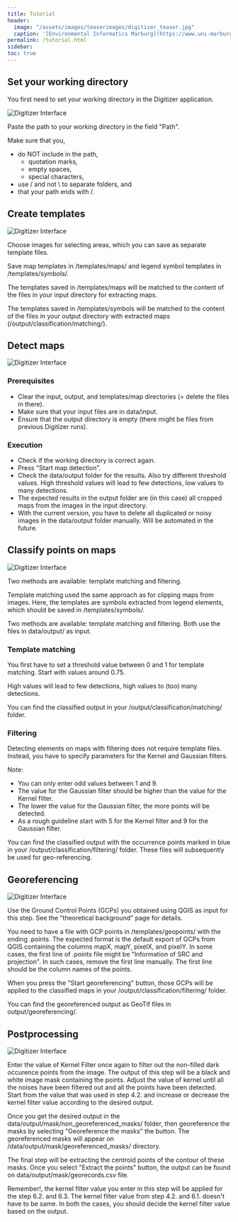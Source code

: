 ```yaml
---
title: Tutorial
header:
  image: "/assets/images/teaserimages/digitizer_teaser.jpg"
  caption: '[Environmental Informatics Marburg](https://www.uni-marburg.de/en/fb19/disciplines/physisch/environmentalinformatics){:target="_blank"}'
permalink: /tutorial.html
sidebar:
toc: true
---
```


## Set your working directory

You first need to set your working directory in the Digitizer application.

![Digitizer Interface]({{site.baseurl}}/assets/images/shiny/steps/1_working_directory.png)

Paste the path to your working directory in the field "Path". 

Make sure that you,
* do NOT include in the path,
  * quotation marks,
  * empty spaces,
  * special characters,
* use / and not \ to separate folders, and
* that your path ends with /.




## Create templates

![Digitizer Interface]({{site.baseurl}}/assets/images/shiny/steps/2_templates.png)

Choose images for selecting areas, which you can save as separate template files.

Save map templates in /templates/maps/ and legend symbol templates in /templates/symbols/.

The templates saved in /templates/maps will be matched to the content of the files in your input directory for extracting maps.

The templates saved in /templates/symbols will be matched to the content of the files in your output directory with extracted maps (/output/classification/matching/).


## Detect maps

![Digitizer Interface]({{site.baseurl}}/assets/images/shiny/steps/3_detect_maps.png)


### Prerequisites

* Clear the input, output, and templates/map directories (= delete the files in there).
* Make sure that your input files are in data/input.
* Ensure that the output directory is empty (there might be files from previous Digitizer runs).


### Execution

* Check if the working directory is correct again.
* Press "Start map detection".
* Check the data/output folder for the results. Also try different threshold values. High threshold values will lead to few detections, low values to many detections.
* The expected results in the output folder are (in this case) all cropped maps from the images in the input directory.
* With the current version, you have to delete all duplicated or noisy images in the data/output folder manually. Will be automated in the future.



## Classify points on maps

![Digitizer Interface]({{site.baseurl}}/assets/images/shiny/steps/4_classify_points.png)

Two methods are available: template matching and filtering.

Template matching used the same approach as for clipping maps from images. 
Here, the templates are symbols extracted from legend elements, which should be saved in /templates/symbols/.

Two methods are available: template matching and filtering. 
Both use the files in data/output/ as input.


### Template matching

You first have to set a threshold value between 0 and 1 for template matching.
Start with values around 0.75.

High values will lead to few detections, high values to (too) many detections.

You can find the classified output in your /output/classification/matching/ folder.


### Filtering

Detecting elements on maps with filtering does not require template files.
Instead, you have to specify parameters for the Kernel and Gaussian filters.

Note:
* You can only enter odd values between 1 and 9. 
* The value for the Gaussian filter should be higher than the value for the Kernel filter. 
* The lower the value for the Gaussian filter, the more points will be detected.
* As a rough guideline start with 5 for the Kernel filter and 9 for the Gaussian filter.

You can find the classified output with the occurrence points marked in blue in your /output/classification/filtering/ folder.
These files will subsequently be used for geo-referencing.


## Georeferencing

![Digitizer Interface]({{site.baseurl}}/assets/images/shiny/steps/5_georeferencing.png)

Use the Ground Control Points (GCPs) you obtained using QGIS as input for this step. 
See the "theoretical background" page for details.

You need to have a file with GCP points in /templates/geopoints/ with the ending .points. 
The expected format is the default export of GCPs from QGIS containing the columns mapX, mapY, pixelX, and pixelY. In some cases, the first line of .points file might be "Information of SRC and projection". In such cases, remove the first line manually. The first line should be the column names of the points.

When you press the "Start georeferencing" button, those GCPs will be applied to the classified maps in your /output/classification/filtering/ folder.

You can find the georeferenced output as GeoTif files in output/georeferencing/. 

## Postprocessing

![Digitizer Interface]({{site.baseurl}}/assets/images/shiny/steps/6_postprocessing.png)

Enter the value of Kernel Filter once again to filter out the non-filled dark occurence points from the image. The output of this step will be a black and white image mask containing the points. Adjust the value of kernel until all the noises have been filtered out and all the points have been detected. Start from the value that was used in step 4.2. and increase or decrease the kernel filter value according to the desired output. 

Once you get the desired output in the data/output/mask/non_georeferenced_masks/ folder, then georeference the masks by selecting "Georeference the masks" the button. The georeferenced masks will appear on /data/output/mask/georeferenced_masks/ directory.

The final step will be extracting the centroid points of the contour of these masks. Once you select "Extract the points" button, the output can be found on data/output/mask/georecords.csv file. 

Remember!, the kernel filter value you enter in this step will be applied for the step 6.2. and 6.3. The kernel filter value from step 4.2. and 6.1. doesn't have to be same. In both the cases, you should decide the kernel filter value based on the output. 


